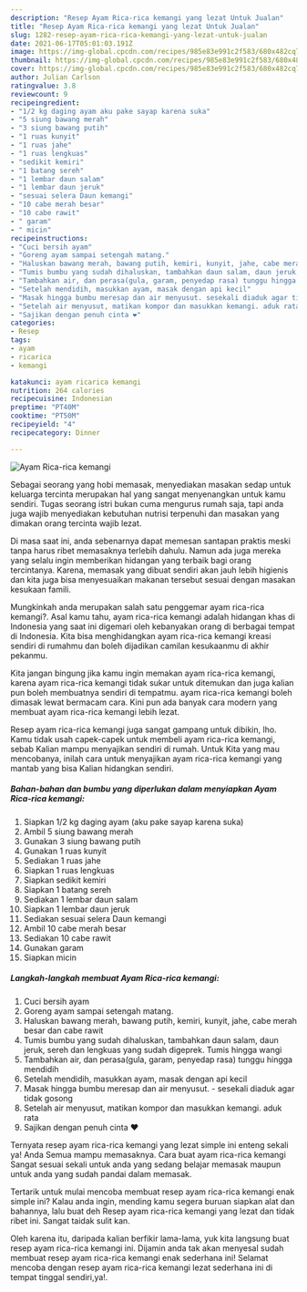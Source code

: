 ```yaml
---
description: "Resep Ayam Rica-rica kemangi yang lezat Untuk Jualan"
title: "Resep Ayam Rica-rica kemangi yang lezat Untuk Jualan"
slug: 1282-resep-ayam-rica-rica-kemangi-yang-lezat-untuk-jualan
date: 2021-06-17T05:01:03.191Z
image: https://img-global.cpcdn.com/recipes/985e83e991c2f583/680x482cq70/ayam-rica-rica-kemangi-foto-resep-utama.jpg
thumbnail: https://img-global.cpcdn.com/recipes/985e83e991c2f583/680x482cq70/ayam-rica-rica-kemangi-foto-resep-utama.jpg
cover: https://img-global.cpcdn.com/recipes/985e83e991c2f583/680x482cq70/ayam-rica-rica-kemangi-foto-resep-utama.jpg
author: Julian Carlson
ratingvalue: 3.8
reviewcount: 9
recipeingredient:
- "1/2 kg daging ayam aku pake sayap karena suka"
- "5 siung bawang merah"
- "3 siung bawang putih"
- "1 ruas kunyit"
- "1 ruas jahe"
- "1 ruas lengkuas"
- "sedikit kemiri"
- "1 batang sereh"
- "1 lembar daun salam"
- "1 lembar daun jeruk"
- "sesuai selera Daun kemangi"
- "10 cabe merah besar"
- "10 cabe rawit"
- " garam"
- " micin"
recipeinstructions:
- "Cuci bersih ayam"
- "Goreng ayam sampai setengah matang."
- "Haluskan bawang merah, bawang putih, kemiri, kunyit, jahe, cabe merah besar dan cabe rawit"
- "Tumis bumbu yang sudah dihaluskan, tambahkan daun salam, daun jeruk, sereh dan lengkuas yang sudah digeprek. Tumis hingga wangi"
- "Tambahkan air, dan perasa(gula, garam, penyedap rasa) tunggu hingga mendidih"
- "Setelah mendidih, masukkan ayam, masak dengan api kecil"
- "Masak hingga bumbu meresap dan air menyusut. sesekali diaduk agar tidak gosong"
- "Setelah air menyusut, matikan kompor dan masukkan kemangi. aduk rata"
- "Sajikan dengan penuh cinta ❤️"
categories:
- Resep
tags:
- ayam
- ricarica
- kemangi

katakunci: ayam ricarica kemangi 
nutrition: 264 calories
recipecuisine: Indonesian
preptime: "PT40M"
cooktime: "PT50M"
recipeyield: "4"
recipecategory: Dinner

---
```



![Ayam Rica-rica kemangi](https://img-global.cpcdn.com/recipes/985e83e991c2f583/680x482cq70/ayam-rica-rica-kemangi-foto-resep-utama.jpg)

Sebagai seorang yang hobi memasak, menyediakan masakan sedap untuk keluarga tercinta merupakan hal yang sangat menyenangkan untuk kamu sendiri. Tugas seorang istri bukan cuma mengurus rumah saja, tapi anda juga wajib menyediakan kebutuhan nutrisi terpenuhi dan masakan yang dimakan orang tercinta wajib lezat.

Di masa  saat ini, anda sebenarnya dapat memesan santapan praktis meski tanpa harus ribet memasaknya terlebih dahulu. Namun ada juga mereka yang selalu ingin memberikan hidangan yang terbaik bagi orang tercintanya. Karena, memasak yang dibuat sendiri akan jauh lebih higienis dan kita juga bisa menyesuaikan makanan tersebut sesuai dengan masakan kesukaan famili. 



Mungkinkah anda merupakan salah satu penggemar ayam rica-rica kemangi?. Asal kamu tahu, ayam rica-rica kemangi adalah hidangan khas di Indonesia yang saat ini digemari oleh kebanyakan orang di berbagai tempat di Indonesia. Kita bisa menghidangkan ayam rica-rica kemangi kreasi sendiri di rumahmu dan boleh dijadikan camilan kesukaanmu di akhir pekanmu.

Kita jangan bingung jika kamu ingin memakan ayam rica-rica kemangi, karena ayam rica-rica kemangi tidak sukar untuk ditemukan dan juga kalian pun boleh membuatnya sendiri di tempatmu. ayam rica-rica kemangi boleh dimasak lewat bermacam cara. Kini pun ada banyak cara modern yang membuat ayam rica-rica kemangi lebih lezat.

Resep ayam rica-rica kemangi juga sangat gampang untuk dibikin, lho. Kamu tidak usah capek-capek untuk membeli ayam rica-rica kemangi, sebab Kalian mampu menyajikan sendiri di rumah. Untuk Kita yang mau mencobanya, inilah cara untuk menyajikan ayam rica-rica kemangi yang mantab yang bisa Kalian hidangkan sendiri.

<!--inarticleads1-->

##### Bahan-bahan dan bumbu yang diperlukan dalam menyiapkan Ayam Rica-rica kemangi:

1. Siapkan 1/2 kg daging ayam (aku pake sayap karena suka)
1. Ambil 5 siung bawang merah
1. Gunakan 3 siung bawang putih
1. Gunakan 1 ruas kunyit
1. Sediakan 1 ruas jahe
1. Siapkan 1 ruas lengkuas
1. Siapkan sedikit kemiri
1. Siapkan 1 batang sereh
1. Sediakan 1 lembar daun salam
1. Siapkan 1 lembar daun jeruk
1. Sediakan sesuai selera Daun kemangi
1. Ambil 10 cabe merah besar
1. Sediakan 10 cabe rawit
1. Gunakan  garam
1. Siapkan  micin




<!--inarticleads2-->

##### Langkah-langkah membuat Ayam Rica-rica kemangi:

1. Cuci bersih ayam
1. Goreng ayam sampai setengah matang.
1. Haluskan bawang merah, bawang putih, kemiri, kunyit, jahe, cabe merah besar dan cabe rawit
1. Tumis bumbu yang sudah dihaluskan, tambahkan daun salam, daun jeruk, sereh dan lengkuas yang sudah digeprek. Tumis hingga wangi
1. Tambahkan air, dan perasa(gula, garam, penyedap rasa) tunggu hingga mendidih
1. Setelah mendidih, masukkan ayam, masak dengan api kecil
1. Masak hingga bumbu meresap dan air menyusut. - sesekali diaduk agar tidak gosong
1. Setelah air menyusut, matikan kompor dan masukkan kemangi. aduk rata
1. Sajikan dengan penuh cinta ❤️




Ternyata resep ayam rica-rica kemangi yang lezat simple ini enteng sekali ya! Anda Semua mampu memasaknya. Cara buat ayam rica-rica kemangi Sangat sesuai sekali untuk anda yang sedang belajar memasak maupun untuk anda yang sudah pandai dalam memasak.

Tertarik untuk mulai mencoba membuat resep ayam rica-rica kemangi enak simple ini? Kalau anda ingin, mending kamu segera buruan siapkan alat dan bahannya, lalu buat deh Resep ayam rica-rica kemangi yang lezat dan tidak ribet ini. Sangat taidak sulit kan. 

Oleh karena itu, daripada kalian berfikir lama-lama, yuk kita langsung buat resep ayam rica-rica kemangi ini. Dijamin anda tak akan menyesal sudah membuat resep ayam rica-rica kemangi enak sederhana ini! Selamat mencoba dengan resep ayam rica-rica kemangi lezat sederhana ini di tempat tinggal sendiri,ya!.

